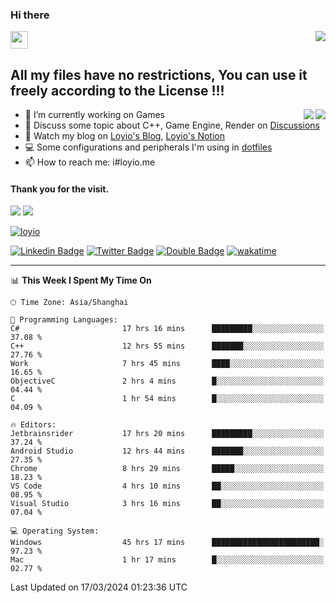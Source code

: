 <h3 align="left">Hi there</h3>
<img src='https://em-content.zobj.net/source/animated-noto-color-emoji/356/waving-hand_light-skin-tone_1f44b-1f3fb_1f3fb.gif' width='28' />
<a align="right" href="https://github.com/loyio/loyio/blob/master/STAR/README.md"><img align="right" src="https://img.shields.io/badge/LOYIO-STAR-green" /></a>

## All my files have no restrictions, You can use it freely according to the License !!!

<a href="https://github.com/loyio#gh-light-mode-only">
     <img align="right"  src="https://loy-readme.vercel.app/api/top-langs/?username=loyio&langs_count=6&hide=css,html,jupyter%20notebook" />
</a>

<a href="https://github.com/loyio#gh-dark-mode-only">
  <img align="right"  src="https://loy-readme.vercel.app/api/top-langs/?username=loyio&langs_count=6&theme=slateorange&hide=css,html,jupyter%20notebook" />
</a>



- 🔭 I’m currently working on Games
- 💬 Discuss some topic about C++, Game Engine, Render on [Discussions](https://github.com/loyio/loyio/discussions)
- 📔 Watch my blog on [Loyio's Blog](https://loyio.me), [Loyio's Notion](https://loyio.notion.site/loyio/Loyio-s-Dashboard-2f56bd29222a445ea9d9e8802a1ac83b)
- 💻 Some configurations and peripherals I'm using in [dotfiles](https://github.com/loyio/dotfiles)
- 📫 How to reach me: i#loyio.me


#### Thank you for the visit.
<img src="http://profile-counter.glitch.me/loyio/count.svg" />

<img src="https://loy-readme.vercel.app/api?username=loyio&show_icons=true&hide=stars&include_all_commits=true&hide_title=true&theme=slateorange" />

     

[![loyio](https://github-profile-trophy.vercel.app/?username=loyio&theme=onedark&column=4)](https://github.com/loyio)

[![Linkedin Badge](https://img.shields.io/badge/-@loyio-0077b5?style=flat-square&logo=Linkedin&logoColor=white&labelColor=0077b5&link=https://www.linkedin.com/in/loyio-hex-363172158/)](https://www.linkedin.com/in/loyio-hex-363172158/)
[![Twitter Badge](https://img.shields.io/badge/-@loyiome-000000?style=flat-square&labelColor=000000&logo=x&logoColor=white&link=https://twitter.com/loyiome)](https://twitter.com/loyiome)
[![Double Badge](https://img.shields.io/badge/@loyio-007722?style=flat&logo=Douban&logoColor=white)](https://www.douban.com/people/susmote)
[![wakatime](https://wakatime.com/badge/user/c0ddc104-5a20-41d1-ab9a-c4d9ea20a4d9.svg)](https://wakatime.com/@c0ddc104-5a20-41d1-ab9a-c4d9ea20a4d9)

-------
<!--START_SECTION:waka-->
📊 **This Week I Spent My Time On** 

```text
🕑︎ Time Zone: Asia/Shanghai

💬 Programming Languages: 
C#                       17 hrs 16 mins      █████████░░░░░░░░░░░░░░░░   37.08 % 
C++                      12 hrs 55 mins      ███████░░░░░░░░░░░░░░░░░░   27.76 % 
Work                     7 hrs 45 mins       ████░░░░░░░░░░░░░░░░░░░░░   16.65 % 
ObjectiveC               2 hrs 4 mins        █░░░░░░░░░░░░░░░░░░░░░░░░   04.44 % 
C                        1 hr 54 mins        █░░░░░░░░░░░░░░░░░░░░░░░░   04.09 % 

🔥 Editors: 
Jetbrainsrider           17 hrs 20 mins      █████████░░░░░░░░░░░░░░░░   37.24 % 
Android Studio           12 hrs 44 mins      ███████░░░░░░░░░░░░░░░░░░   27.35 % 
Chrome                   8 hrs 29 mins       █████░░░░░░░░░░░░░░░░░░░░   18.23 % 
VS Code                  4 hrs 10 mins       ██░░░░░░░░░░░░░░░░░░░░░░░   08.95 % 
Visual Studio            3 hrs 16 mins       ██░░░░░░░░░░░░░░░░░░░░░░░   07.04 % 

💻 Operating System: 
Windows                  45 hrs 17 mins      ████████████████████████░   97.23 % 
Mac                      1 hr 17 mins        █░░░░░░░░░░░░░░░░░░░░░░░░   02.77 % 
```


 Last Updated on 17/03/2024 01:23:36 UTC
<!--END_SECTION:waka-->
